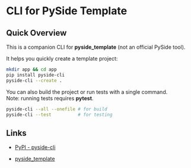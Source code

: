 # CLI for PySide Template

## Quick Overview

This is a companion CLI for **pyside\_template** (not an official PySide tool).

It helps you quickly create a template project:

```bash
mkdir app && cd app
pip install pyside-cli
pyside-cli --create .
```

You can also build the project or run tests with a single command.  
Note: running tests requires **pytest**.

```bash
pyside-cli --all --onefile # for build
pyside-cli --test          # for testing
```

## Links

-   [PyPI - pyside-cli](https://pypi.org/project/pyside-cli/)
    
-   [pyside\_template](https://github.com/SHIINASAMA/pyside_template)
    